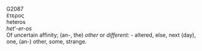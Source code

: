 <body>
  <p>G2087<br>  ἕτερος  <br> heteros  <br><i>het‘-er-os </i><br>Of uncertain affinity; (an-, the) <i>other</i> or <i>different:</i> - altered, else, next (day), one, (an-) other, some, strange.<br></p>
 </body>
